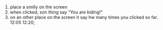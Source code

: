 1) place a smilly on the screen
2) when clicked, son thing say "You are kiding!"
3) on an other place on the screen it say hw many times you clicked so far.
12:05
12:20;